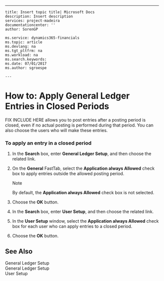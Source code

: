 ---
    title: Insert topic title| Microsoft Docs
    description: Insert description
    services: project-madeira
    documentationcenter: ''
    author: SorenGP

    ms.service: dynamics365-financials
    ms.topic: article
    ms.devlang: na
    ms.tgt_pltfrm: na
    ms.workload: na
    ms.search.keywords:
    ms.date: 07/01/2017
    ms.author: sgroespe

    ---
# How to: Apply General Ledger Entries in Closed Periods
FIX INCLUDE HERE<!--[!INCLUDE[navnow](../../ApplicationDesign/includes/navnow_md.md)] --> allows you to post entries after a posting period is closed, even if no actual posting is performed during that period. You can also choose the users who will make these entries.  
  
### To apply an entry in a closed period  
  
1.  In the **Search** box, enter **General Ledger Setup**, and then choose the related link.  
  
2.  On the **General** FastTab, select the **Application always Allowed** check box to apply entries outside the allowed posting period.  
  
    > [!NOTE]  
    >  By default, the **Application always Allowed** check box is not selected.  
  
3.  Choose the **OK** button.  
  
4.  In the **Search** box, enter **User Setup**, and then choose the related link.  
  
5.  In the **User Setup** window, select the **Application always Allowed** check box for each user who can apply entries to a closed period.  
  
6.  Choose the **OK** button.  
  
## See Also  
 General Ledger Setup   
 General Ledger Setup   
 User Setup
